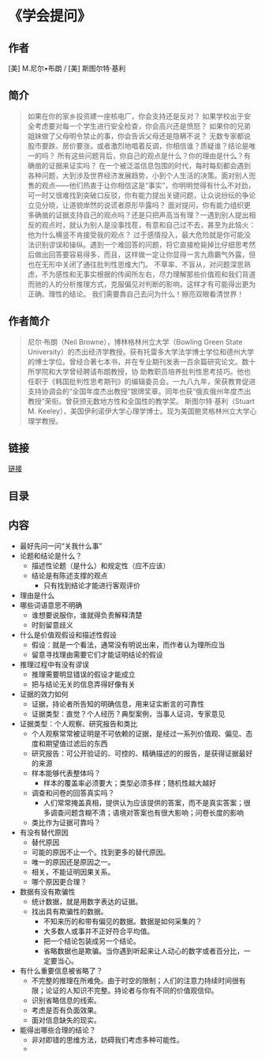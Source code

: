 《学会提问》
=======================

## 作者
  [美] M.尼尔•布朗 / [美] 斯图尔特·基利 
  
## 简介
> 如果在你的家乡投资建一座核电厂，你会支持还是反对？
如果学校出于安全考虑要对每一个学生进行安全检查，你会高兴还是愤怒？
如果你的兄弟姐妹做了父母明令禁止的事，你会告诉父母还是隐瞒不说？
无数专家都说股市要跌、房价要涨，或者激烈地唱着反调，你相信谁？质疑谁？结论是唯一的吗？
所有这些问题背后，你自己的观点是什么？你的理由是什么？有确凿的证据来证实吗？
在一个被泛滥信息包围的时代，每时每刻都会遇到各种问题，大到涉及世界经济发展趋势，小到个人生活的决策。面对别人兜售的观点——他们热衷于让你相信这是“事实”，你明明觉得有什么不对劲，可一时又很难找到突破口反驳，你有能力提出关键问题，让众说纷纭的争论立见分晓，让道貌岸然的说谎者原形毕露吗？
面对提问，你有能力组织更多确凿的证据支持自己的观点吗？还是只把声高当有理？一遇到别人提出相反的观点时，就认为别人是没事找茬，有意和自己过不去，甚至为此恼火：他为什么横竖不肯接受我的观点？
过于感情投入，最大危险就是你可能没法识别谬误和操纵。遇到一个难回答的问题，将它直接枪毙掉比仔细思考然后做出回答要容易得多，而且，这样做一定让你显得一言九鼎霸气外露，但也在无形中关闭了通往批判性思维大门。
不草率、不盲从，对问题深思熟虑，不为感性和无事实根据的传闻所左右，尽力理解那些价值观和我们背道而驰的人的分析推理方式，克服偏见对判断的影响，这样才有可能得出更为正确、理性的结论。
我们需要靠自己去问为什么！擦亮双眼看清世界！

## 作者简介
> 尼尔·布朗（Neil Browne），博林格林州立大学（Bowling Green State University）的杰出经济学教授。获有托雷多大学法学博士学位和德州大学的博士学位。曾经合著七本书，并在专业期刊发表一百余篇研究论文。数十所学院和大学曾经聘请布朗教授，协 助教职员培养批判性思考技巧。他也任职于《韩国批判性思考期刊》的编辑委员会。一九八九年，荣获教育促进支持协调会的“全国年度杰出教授”银牌奖章。同年也获“俄亥俄州年度杰出教授”荣衔。曾获颁无数地方性和全国性的教学奖。
> 斯图尔特·基利（Stuart M. Keeley），美国伊利诺伊大学心理学博士。现为美国鲍灵格林州立大学心理学教授。

## 链接
[链接](https://book.douban.com/subject/20428922/)

## 目录

## 内容
* 最好先问一问“关我什么事”
* 论题和结论是什么？
  - 描述性论题（是什么）和规定性（应不应该）
  - 结论是有陈述支撑的观点
    - 只有找到结论才能进行客观评价
* 理由是什么
* 哪些词语意思不明确
  - 谁想要说服你，谁就得负责解释清楚
  - 时刻留意歧义
* 什么是价值观假设和描述性假设
  - 假设：就是一个看法，通常没有明说出来，而作者认为理所应当
  - 留意寻找理由需要它们才能证明结论的假设
* 推理过程中有没有谬误
  - 推理需要明显错误的假设才能成立
  - 把与结论无关的信息弄得好像有关
* 证据的效力如何
  - 证据，持论者所告知的明确信息，用来证实断言的可靠性
  - 证据类型：直觉？个人经历？典型案例，当事人证词，专家意见
* 证据类型：个人观察、研究报告和类比
  - 个人观察常常被证明是不可依赖的证据，是经过一系列价值观、偏见、态度和期望值过滤后的东西
  - 研究报告：可公开验证的、可控的、精确描述的的报告，是获得证据最好的来源
  - 样本能够代表整体吗？
    - 样本的覆盖率必须要大；类型必须多样；随机性越大越好
  - 调查和问卷的回答真实吗？
    - 人们常常掩盖真相，提供认为应该提供的答案，而不是真实答案；很多调查问题含糊不清；语境对答案也有很大影响；问卷长度的影响
  - 类比作为证据可靠吗？
* 有没有替代原因
  - 替代原因
  - 可能的原因不止一个。找到更多的替代原因。
  - 唯一的原因还是原因之一。
  - 相关，不能证明因果关系。
  - 哪个原因更合理？
* 数据有没有欺骗性
  - 统计数据，就是用数字表达的证据。
  - 找出具有欺骗性的数据。
    - 不知来历的和带有偏见的数据。数据是如何采集的？
    - 大多数人或事并不正好符合平均值。
    - 把一个结论包装成另一个结论。
    - 省略数据也是欺骗。当你遇到听起来让人动心的数字或者百分比，一定要当心。
* 有什么重要信息被省略了？
  - 不完整的推理在所难免。由于时空的限制；人们的注意力持续时间很有限；论证的人知识不完整。持论者与你有不同的价值观信仰。
  - 识别省略信息的线索。
  - 考虑是否有负面效果。
  - 面对信息缺失的现实。
* 能得出哪些合理的结论？
  - 非对即错的思维方法，妨碍我们考虑多种可能性。
  - 

